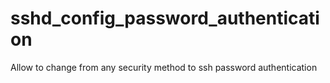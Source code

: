 # sshd_config_password_authentication
Allow to change from any security method to ssh password authentication
